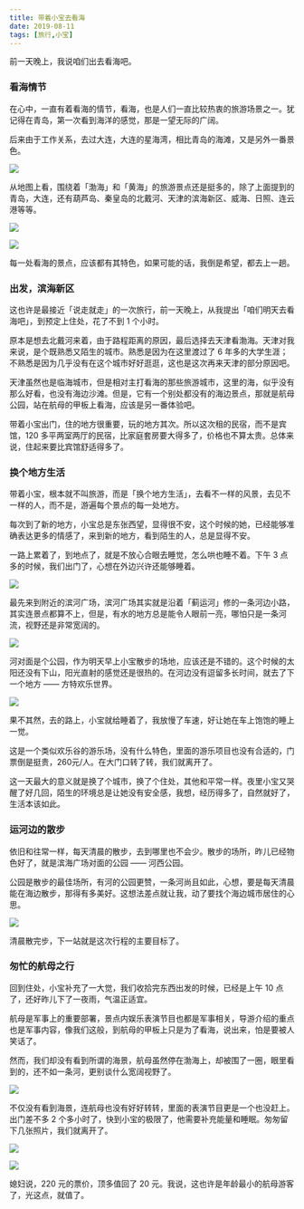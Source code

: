 ```yaml
---
title: 带着小宝去看海
date: 2019-08-11
tags: [旅行,小宝]
---
```


前一天晚上，我说咱们出去看海吧。

### 看海情节
在心中，一直有着看海的情节，看海，也是人们一直比较热衷的旅游场景之一。犹记得在青岛，第一次看到海洋的感觉，那是一望无际的广阔。

后来由于工作关系，去过大连，大连的星海湾，相比青岛的海滩，又是另外一番景色。

![](../image/about_child/see-sea-01.JPG)

从地图上看，围绕着「渤海」和「黄海」的旅游景点还是挺多的，除了上面提到的青岛，大连，还有葫芦岛、秦皇岛的北戴河、天津的滨海新区、威海、日照、连云港等等。

![](../image/about_child/see-sea-02.png)

![](../image/about_child/see-sea-03.png)

每一处看海的景点，应该都有其特色，如果可能的话，我倒是希望，都去上一趟。

### 出发，滨海新区
这也许是最接近「说走就走」的一次旅行，前一天晚上，从我提出「咱们明天去看海吧」，到预定上住处，花了不到 1 个小时。

原本是想去北戴河来着，由于路程距离的原因，最后选择去天津看渤海。天津对我来说，是个既熟悉又陌生的城市。熟悉是因为在这里渡过了 6 年多的大学生涯；不熟悉是因为几乎没有在这个城市好好逛逛，这也是这次再来天津的部分原因吧。

天津虽然也是临海城市，但是相对主打看海的那些旅游城市，这里的海，似乎没有那么好看，也没有海边沙滩。但是，它有一个别处都没有的海边景点，那就是航母公园，站在航母的甲板上看海，应该是另一番体验吧。

带着小宝出门，住的地方很重要，玩的地方其次。所以这次租的民宿，而不是宾馆，120 多平两室两厅的民宿，比家庭套房要大得多了，价格也不算太贵。总体来说，住起来要比宾馆舒适得多了。

### 换个地方生活
带着小宝，根本就不叫旅游，而是「换个地方生活」，去看不一样的风景，去见不一样的人，而不是，游遍每个景点的每一处地方。

每次到了新的地方，小宝总是东张西望，显得很不安，这个时候的她，已经能够准确表达更多的情感了，来到新的地方，看到陌生的人，总是显得不安。

一路上累着了，到地点了，就是不放心合眼去睡觉，怎么哄也睡不着。下午 3 点多的时候，我们出门了，心想在外边兴许还能够睡着。

![](../image/about_child/see-sea-04-1.jpeg)

最先来到附近的滨河广场，滨河广场其实就是沿着「蓟运河」修的一条河边小路，其实连景点都算不上，但是，有水的地方总是能令人眼前一亮，哪怕只是一条河流，视野还是非常宽阔的。

![](../image/about_child/see-sea-04-2.jpeg)

河对面是个公园，作为明天早上小宝散步的场地，应该还是不错的。这个时候的太阳还没有下山，阳光直射的感觉还是很热的。在河边没有逗留多长时间，就去了下一个地方 —— 方特欢乐世界。

![](../image/about_child/see-sea-05.jpeg)

果不其然，去的路上，小宝就给睡着了，我放慢了车速，好让她在车上饱饱的睡上一觉。

这是一个类似欢乐谷的游乐场，没有什么特色，里面的游乐项目也没有合适的，门票倒是挺贵，260元/人。在大门口转了转，我们就离开了。

这一天最大的意义就是换了个城市，换了个住处，其他和平常一样。夜里小宝又哭醒了好几回，陌生的环境总是让她没有安全感，我想，经历得多了，自然就好了，生活本该如此。

### 运河边的散步
依旧和往常一样，每天清晨的散步，去到哪里也不会少。散步的场所，昨儿已经物色好了，就是滨海广场对面的公园 —— 河西公园。

公园是散步的最佳场所，有河的公园更赞，一条河尚且如此，心想，要是每天清晨能在海边散步，那得有多美好。这想法差点就让我，动了要找个海边城市居住的心思。

![](../image/about_child/see-sea-06.jpeg)
 
清晨散完步，下一站就是这次行程的主要目标了。

### 匆忙的航母之行
回到住处，小宝补充了一大觉，我们收拾完东西出发的时候，已经是上午 10 点了，还好昨儿下了一夜雨，气温正适宜。

航母是军事上的重要部署，景点内娱乐表演节目也都是军事相关，导游介绍的重点也是军事内容，像我们这般，到航母的甲板上只是为了看海，说出来，怕是要被人笑话了。

然而，我们却没有看到所谓的海景，航母虽然停在渤海上，却被围了一圈，眼里看到的，还不如一条河，更别谈什么宽阔视野了。

![](../image/about_child/see-sea-07.png)

不仅没有看到海景，连航母也没有好好转转，里面的表演节目更是一个也没赶上。出门差不多 2 个多小时了，快到小宝的极限了，他需要补充能量和睡眠。匆匆留下几张照片，我们就离开了。

![](../image/about_child/see-sea-08.jpeg)

![](../image/about_child/see-sea-09.jpeg)

媳妇说，220 元的票价，顶多值回了 20 元。我说，这也许是年龄最小的航母游客了，光这点，就值了。